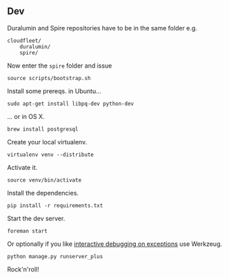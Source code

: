 Dev
--

Duralumin and Spire repositories have to be in the same folder e.g.

    cloudfleet/
        duralumin/
        spire/

Now enter the `spire` folder and issue

    source scripts/bootstrap.sh

Install some prereqs. in Ubuntu...

    sudo apt-get install libpq-dev python-dev

... or in OS X.

    brew install postgresql

Create your local virtualenv.

    virtualenv venv --distribute

Activate it.

    source venv/bin/activate

Install the dependencies.

    pip install -r requirements.txt

Start the dev server.

    foreman start

Or optionally if you like [interactive debugging on exceptions][runserver_plus]
use Werkzeug.

    python manage.py runserver_plus

Rock'n'roll!

[runserver_plus]: http://django-extensions.readthedocs.org/en/latest/runserver_plus.html
